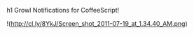 h1	Growl Notifications for CoffeeScript!

!(http://cl.ly/8YkJ/Screen_shot_2011-07-19_at_1.34.40_AM.png)